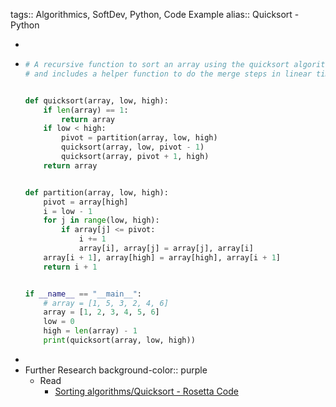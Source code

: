 tags:: Algorithmics, SoftDev, Python, Code Example
alias:: Quicksort - Python

-
- ```python
  # A recursive function to sort an array using the quicksort algorithm
  # and includes a helper function to do the merge steps in linear time
  
  
  def quicksort(array, low, high):
      if len(array) == 1:
          return array
      if low < high:
          pivot = partition(array, low, high)
          quicksort(array, low, pivot - 1)
          quicksort(array, pivot + 1, high)
      return array
  
  
  def partition(array, low, high):
      pivot = array[high]
      i = low - 1
      for j in range(low, high):
          if array[j] <= pivot:
              i += 1
              array[i], array[j] = array[j], array[i]
      array[i + 1], array[high] = array[high], array[i + 1]
      return i + 1
  
  
  if __name__ == "__main__":
      # array = [1, 5, 3, 2, 4, 6]
      array = [1, 2, 3, 4, 5, 6]
      low = 0
      high = len(array) - 1
      print(quicksort(array, low, high))
  
  ```
-
- Further Research
  background-color:: purple
	- Read
		- [Sorting algorithms/Quicksort - Rosetta Code](https://www.rosettacode.org/wiki/Sorting_algorithms/Quicksort)